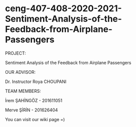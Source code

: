 # ceng-407-408-2020-2021-Sentiment-Analysis-of-the-Feedback-from-Airplane-Passengers
PROJECT:

Sentiment Analysis of the Feedback from Airplane Passengers


OUR ADVISOR:

Dr. Instructor Roya CHOUPANI 


TEAM MEMBERS:

İrem ŞAHİNGÖZ - 201611051

Merve ŞİRİN - 201626404



You can visit our wiki page =)
